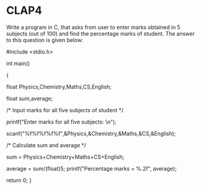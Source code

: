 # CLAP4
Write a program in C, that asks from user to enter marks obtained in 5 subjects (out of 100) and find the percentage marks of student. The answer to this question is given below:

#include <stdio.h>

int main()

{

float Physics,Chemistry,Maths,CS,English;

float sum,average;

/* Input marks for all five subjects of student */

printf("Enter marks for all five subjects: \n");

scanf("%f%f%f%f%f",&Physics,&Chemistry,&Maths,&CS,&English);

/* Calculate sum and average */

sum = Physics+Chemistry+Maths+CS+English;

average = sum/(float)5;
printf("Percentage marks = %.2f", average);

return 0;
}
